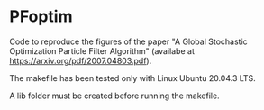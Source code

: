 # PFoptim

Code to reproduce the figures of the paper "A Global Stochastic Optimization Particle Filter Algorithm" (availabe at https://arxiv.org/pdf/2007.04803.pdf).

The makefile has been tested only with Linux Ubuntu 20.04.3 LTS.

A lib folder must be created before running the makefile.




